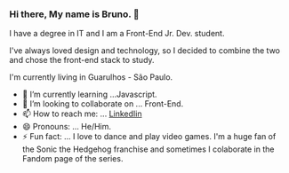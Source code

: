 ### Hi there, My name is Bruno. 👋
I have a degree in IT and I am a Front-End Jr. Dev. student. 

I've always loved design and technology, so I decided to combine the two and chose the front-end stack to study. 

I'm currently living in Guarulhos - São Paulo. 


- 🌱 I’m currently learning ...Javascript.
- 👯 I’m looking to collaborate on ... Front-End.
- 📫 How to reach me: ... [LinkedIin](https://www.linkedin.com/in/bruno-henrique-santos-gomes/)
- 😄 Pronouns: ... He/Him.
- ⚡ Fun fact: ... I love to dance and play video games. I'm a huge fan of the Sonic the Hedgehog franchise and sometimes I colaborate in the Fandom page of the series.
